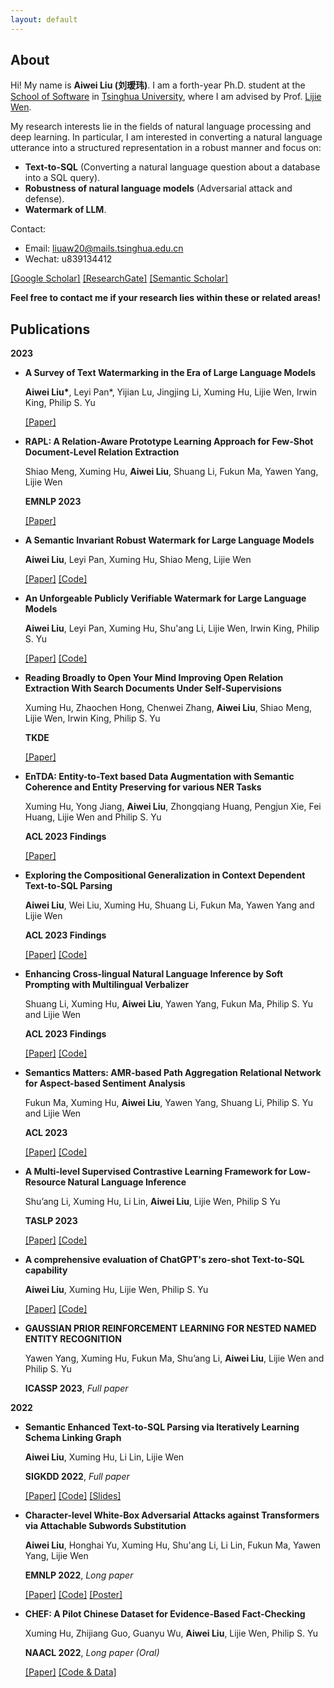 ```yaml
---
layout: default
---
```



## About
Hi! My name is **Aiwei Liu (刘瑷玮)**. I am a forth-year Ph.D. student at the [School of Software](https://www.thss.tsinghua.edu.cn/) in [Tsinghua University](https://www.tsinghua.edu.cn/), where I am advised by Prof. [Lijie Wen](https://www.thss.tsinghua.edu.cn/faculty/wenlijie.htm).

My research interests lie in the fields of natural language processing and deep learning. In particular, I am interested in converting a natural language utterance into a structured representation in a robust manner and focus on:

- **Text-to-SQL** (Converting a natural language question about a database into a SQL query).
- **Robustness of natural language models** (Adversarial attack and defense).
- **Watermark of LLM**.

<!-- Recently, I've been very interested in the field related to **large language models** and have been actively exploring the relevant areas. The following are some of my thoughts and reports on large language models:

- [Recent trends of LLM](https://exlaw.github.io/docs/GPT4&PaLM-E-talk.pdf)
- [GPT4&PaLM-E talk](https://exlaw.github.io/docs/Recent-trends-of-LLM.pdf)
- [Investigation of using ChatGPT for Text-to-SQL](https://arxiv.org/abs/2303.13547)
- [Private Watermark for LLM](https://arxiv.org/abs/2307.16230)
- [Robust Watermark for LLM](https://arxiv.org/abs/2310.06356) -->

Contact: 

- Email: liuaw20@mails.tsinghua.edu.cn
- Wechat: u839134412

[[Google Scholar]](https://scholar.google.com/citations?user=UCOOmcEAAAAJ&hl=en) [[ResearchGate]](https://www.researchgate.net/profile/Aiwei-Liu-4) [[Semantic Scholar]](https://www.semanticscholar.org/author/Aiwei-Liu/10017193)

**Feel free to contact me if your research lies within these or related areas!**

## Publications

**2023**

- **A Survey of Text Watermarking in the Era of Large Language Models**

  **Aiwei Liu\***, Leyi Pan\*, Yijian Lu, Jingjing Li, Xuming Hu, Lijie Wen, Irwin King, Philip S. Yu

  [[Paper]](https://arxiv.org/pdf/2312.07913.pdf)  

- **RAPL: A Relation-Aware Prototype Learning Approach for Few-Shot Document-Level Relation Extraction**

  Shiao Meng, Xuming Hu, **Aiwei Liu**, Shuang Li, Fukun Ma, Yawen Yang, Lijie Wen

  **EMNLP 2023**

  [[Paper]](https://aclanthology.org/2023.emnlp-main.316.pdf)  

- **A Semantic Invariant Robust Watermark for Large Language Models**

  **Aiwei Liu**, Leyi Pan, Xuming Hu, Shiao Meng, Lijie Wen

  [[Paper]](https://arxiv.org/pdf/2307.16230.pdf) [[Code]](https://github.com/THU-BPM/Robust_Watermark) 

- **An Unforgeable Publicly Verifiable Watermark for Large Language Models**

  **Aiwei Liu**, Leyi Pan, Xuming Hu, Shu'ang Li, Lijie Wen, Irwin King, Philip S. Yu

  [[Paper]](https://arxiv.org/pdf/2307.16230.pdf) [[Code]](https://github.com/THU-BPM/private_watermark)

- **Reading Broadly to Open Your Mind Improving Open Relation Extraction With Search Documents Under Self-Supervisions**

  Xuming Hu, Zhaochen Hong, Chenwei Zhang, **Aiwei Liu**, Shiao Meng, Lijie Wen, Irwin King, Philip S. Yu

  **TKDE**

  [[Paper]](https://ieeexplore.ieee.org/abstract/document/10255305)

- **EnTDA: Entity-to-Text based Data Augmentation with Semantic Coherence and Entity Preserving for various NER Tasks**

  Xuming Hu, Yong Jiang, **Aiwei Liu**, Zhongqiang Huang, Pengjun Xie, Fei Huang, Lijie Wen and Philip S. Yu

  **ACL 2023 Findings**

  [[Paper]](https://aclanthology.org/2023.findings-acl.578.pdf)

- **Exploring the Compositional Generalization in Context Dependent Text-to-SQL Parsing**

  **Aiwei Liu**, Wei Liu, Xuming Hu, Shuang Li, Fukun Ma, Yawen Yang and Lijie Wen

  **ACL 2023 Findings**

  [[Paper]](https://aclanthology.org/2023.findings-acl.43.pdf) [[Code]](https://github.com/THU-BPM/CD-Text2SQL-CG)

- **Enhancing Cross-lingual Natural Language Inference by Soft Prompting with Multilingual Verbalizer**

  Shuang Li, Xuming Hu, **Aiwei Liu**, Yawen Yang, Fukun Ma, Philip S. Yu and Lijie Wen

  **ACL 2023 Findings**

  [[Paper]](https://aclanthology.org/2023.findings-acl.88.pdf) [[Code]](https://github.com/THU-BPM/SoftMV)

- **Semantics Matters: AMR-based Path Aggregation Relational Network for Aspect-based Sentiment Analysis**

  Fukun Ma, Xuming Hu, **Aiwei Liu**, Yawen Yang, Shuang Li, Philip S. Yu and Lijie Wen

  **ACL 2023**

  [[Paper]](https://aclanthology.org/2023.acl-long.19.pdf) [[Code]](https://github.com/THU-BPM/APARN)

- **A Multi-level Supervised Contrastive Learning Framework for Low-Resource Natural Language Inference**

  Shu’ang Li, Xuming Hu, Li Lin, **Aiwei Liu**, Lijie Wen, Philip S Yu

  **TASLP 2023**
  
  [[Paper]](https://arxiv.org/pdf/2205.15550.pdf) [[Code]](https://github.com/THU-BPM/MultiSCL)

- **A comprehensive evaluation of ChatGPT's zero-shot Text-to-SQL capability**

  **Aiwei Liu**, Xuming Hu, Lijie Wen, Philip S. Yu
  
  [[Paper]](https://arxiv.org/abs/2303.13547) [[Code]](https://github.com/THU-BPM/chatgpt-sql)

- **GAUSSIAN PRIOR REINFORCEMENT LEARNING FOR NESTED NAMED ENTITY RECOGNITION**

  Yawen Yang, Xuming Hu, Fukun Ma, Shu’ang Li, **Aiwei Liu**, Lijie Wen and Philip S. Yu
  
  **ICASSP 2023**, *Full paper*

**2022**

- **Semantic Enhanced Text-to-SQL Parsing via Iteratively Learning Schema Linking Graph**

  **Aiwei Liu**, Xuming Hu, Li Lin, Lijie Wen
  
  **SIGKDD 2022**, *Full paper*

  [[Paper]](https://dl.acm.org/doi/pdf/10.1145/3534678.3539294) [[Code]](https://github.com/THU-BPM/ISESL-SQL) [[Slides]](https://cloud.tsinghua.edu.cn/f/ba34f01696c242e7b443/)
  
- **Character-level White-Box Adversarial Attacks against Transformers via Attachable Subwords Substitution**
  
  **Aiwei Liu**, Honghai Yu, Xuming Hu, Shu'ang Li, Li Lin, Fukun Ma, Yawen Yang, Lijie Wen

  **EMNLP 2022**, *Long paper*

  [[Paper]](https://aclanthology.org/2022.emnlp-main.522/) [[Code]](https://github.com/THU-BPM/CWBA) [[Poster]](https://cloud.tsinghua.edu.cn/f/4bc0f8683ddd4a5584d5/)

- **CHEF: A Pilot Chinese Dataset for Evidence-Based Fact-Checking**

  Xuming Hu, Zhijiang Guo, Guanyu Wu, **Aiwei Liu**, Lijie Wen, Philip S. Yu
  
  **NAACL 2022**, *Long paper (Oral)*

  [[Paper]](http://arxiv.org/abs/2206.11863) [[Code & Data]](https://github.com/THU-BPM/CHEF)
